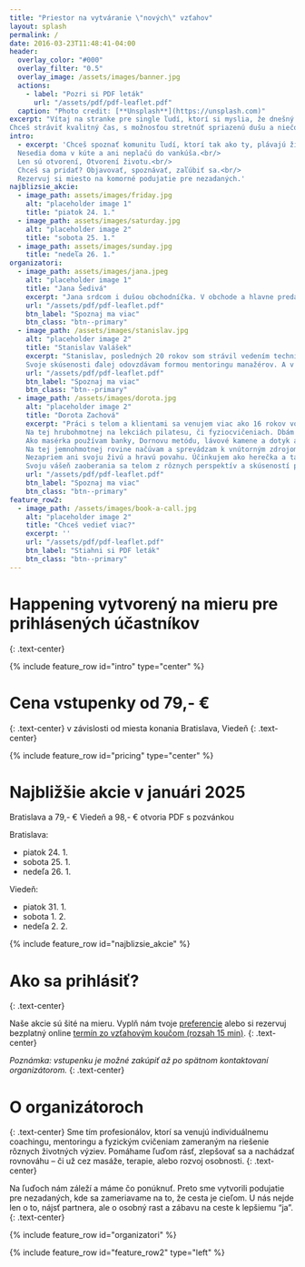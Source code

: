 ```yaml
---
title: "Priestor na vytváranie \"nových\" vzťahov"
layout: splash
permalink: /
date: 2016-03-23T11:48:41-04:00
header:
  overlay_color: "#000"
  overlay_filter: "0.5"
  overlay_image: /assets/images/banner.jpg
  actions:
    - label: "Pozri si PDF leták"
      url: "/assets/pdf/pdf-leaflet.pdf"
  caption: "Photo credit: [**Unsplash**](https://unsplash.com)"
excerpt: "Vítaj na stranke pre single ľudí, ktorí si myslia, že dnešný svet sa zbláznil.<br/><br/>
Chceš stráviť kvalitný čas, s možnosťou stretnúť spriazenú dušu a niečo sa o sebe dozvedieť?"
intro: 
  - excerpt: 'Chceš spoznať komunitu ľudí, ktorí tak ako ty, plávajú životom v tejto chvíli sami, ale tak ako ty chcú nájsť spriaznenú dušu?<br/><br/>
  Nesedia doma v kúte a ani neplačú do vankúša.<br/>
  Len sú otvorení, Otvorení životu.<br/>
  Chceš sa pridať? Objavovať, spoznávať, zaľúbiť sa.<br/>
  Rezervuj si miesto na komorné podujatie pre nezadaných.'
najblizsie_akcie:
  - image_path: assets/images/friday.jpg
    alt: "placeholder image 1"
    title: "piatok 24. 1."
  - image_path: assets/images/saturday.jpg
    alt: "placeholder image 2"
    title: "sobota 25. 1."
  - image_path: assets/images/sunday.jpg
    title: "nedeľa 26. 1."
organizatori:
  - image_path: assets/images/jana.jpeg
    alt: "placeholder image 1"
    title: "Jana Šedivá"
    excerpt: "Jana srdcom i dušou obchodníčka. V obchode a hlavne predaji produktov sa pohybuje posledných 10 rokov. ..."
    url: "/assets/pdf/pdf-leaflet.pdf"
    btn_label: "Spoznaj ma viac"
    btn_class: "btn--primary"
  - image_path: /assets/images/stanislav.jpg
    alt: "placeholder image 2"
    title: "Stanislav Valášek"
    excerpt: "Stanislav, posledných 20 rokov som strávil vedením technických IT týmov a dodávkamy SW projektov.<br/>
    Svoje skúsenosti ďalej odovzdávam formou mentoringu manažérov. A v oblastiach, ktoré nepoznám poskytujem koučing."
    url: "/assets/pdf/pdf-leaflet.pdf"
    btn_label: "Spoznaj ma viac"
    btn_class: "btn--primary"
  - image_path: /assets/images/dorota.jpg
    alt: "placeholder image 2"
    title: "Dorota Zachová"
    excerpt: "Práci s telom a klientami sa venujem viac ako 16 rokov vo viacerých rovinách.
    Na tej hrubohmotnej na lekciách pilatesu, či fyziocvičeniach. Dbám na zvedomovanie si jednotlivých štruktúr, svalov i kostí.
    Ako masérka používam banky, Dornovu metódu, lávové kamene a dotyk ako taký. Zaujímam sa o smerovanie zvedomených aj nezvedomených symptómov klienta.
    Na tej jemnohmotnej rovine načúvam a sprevádzam k vnútorným zdrojom a dychu života pri kraniosakrálnej praxi.
    Nezapriem ani svoju živú a hravú povahu. Účinkujem ako herečka a tanečnica vo viacerých divadelných predstaveniach.
    Svoju vášeň zaoberania sa telom z rôznych perspektív a skúseností prinášam aj na skupinové programy pre ženy s výrazným duchovným presahom. Tak uzemneným, ako len telo môže byť."
    url: "/assets/pdf/pdf-leaflet.pdf"
    btn_label: "Spoznaj ma viac"
    btn_class: "btn--primary"
feature_row2:
  - image_path: /assets/images/book-a-call.jpg
    alt: "placeholder image 2"
    title: "Chceš vedieť viac?"
    excerpt: ''
    url: "/assets/pdf/pdf-leaflet.pdf"
    btn_label: "Stiahni si PDF leták"
    btn_class: "btn--primary"
---
```


# Happening vytvorený na mieru pre prihlásených účastníkov
{: .text-center}

{% include feature_row id="intro" type="center" %}

# Cena vstupenky od 79,- €
{: .text-center}
v závislosti od miesta konania Bratislava, Viedeň
{: .text-center}

{% include feature_row id="pricing" type="center" %}


# Najbližšie akcie v januári 2025

Bratislava a 79,- €
Viedeň a 98,- €
otvoria PDF s pozvánkou

Bratislava:
- piatok 24. 1.
- sobota 25. 1.
- nedeľa 26. 1.

Viedeň:
- piatok 31. 1.
- sobota 1. 2.
- nedeľa 2. 2.

{% include feature_row id="najblizsie_akcie" %}

# Ako sa prihlásiť?
{: .text-center}

Naše akcie sú šité na mieru. Vyplň nám tvoje [preferencie](https://docs.google.com/forms/d/e/1FAIpQLSecZ0pyf3_XyXWSrdEvSgjEn-dKRsD8HCBUE32c-6gVbz0-ag/viewform) alebo si rezervuj bezplatný online [termín zo vzťahovým koučom (rozsah 15 min)](https://calendar.google.com/calendar/u/0/appointments/schedules/AcZssZ2sepIGc8sosu7oevx1Xk3fYGiGule7mdjFghy02Uxslk_TfTEAKBMw2bsN5Ja3WZ4nHWgMTcsM).
{: .text-center}

*Poznámka: vstupenku je možné zakúpiť až po spätnom kontaktovaní organizátorom.*
{: .text-center}

# O organizátoroch
{: .text-center}
Sme tím profesionálov, ktorí sa venujú individuálnemu coachingu, mentoringu a fyzickým cvičeniam zameraným na riešenie rôznych životných výziev. Pomáhame ľuďom rásť, zlepšovať sa a nachádzať rovnováhu – či už cez masáže, terapie, alebo rozvoj osobnosti.
{: .text-center}

Na ľuďoch nám záleží a máme čo ponúknuť. Preto sme vytvorili podujatie pre nezadaných, kde sa zameriavame na to, že cesta je cieľom. U nás nejde len o to, nájsť partnera, ale o osobný rast a zábavu na ceste k lepšiemu “ja”.
{: .text-center}

{% include feature_row id="organizatori" %}

{% include feature_row id="feature_row2" type="left" %}
